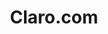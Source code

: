 ---
layout: post
title: Claro.com
categories: links
external-url: http://www.claro.com.pe
status: online
tags:
- html5
- css3
- telecomunications
- la
---